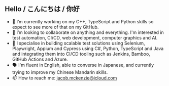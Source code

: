 ## Hello / こんにちは / 你好
- 🌱 I’m currently working on my C++, TypeScript and Python skills so expect to see more of that on my GitHub.
- 👯 I’m looking to collaborate on anything and everything. I'm interested in test automation, CI/CD, web development, computer graphics and AI.
- 💬 I specialise in building scalable test solutions using Selenium, Playwright, Appium and Cypress using C#, Python, TypeScript and Java and integrating them into CI/CD tooling such as Jenkins, Bamboo, GitHub Actions and Azure. 
- 🗣 I'm fluent in English, able to converse in Japanese, and currently trying to improve my Chinese Mandarin skills.
- 📫 How to reach me: jacob.mckenzie@icloud.com
